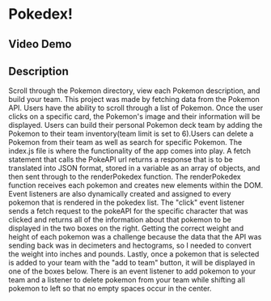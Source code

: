 # Pokedex!

## Video Demo

## Description

Scroll through the Pokemon directory, view each Pokemon description, and build your team. This project was made by fetching data from the Pokemon API. Users have the ability to scroll through a list of Pokemon. Once the user clicks on a specific card, the Pokemon's image and their information will be displayed.
Users can build their personal Pokemon deck team by adding the Pokemon to their team inventory(team limit is set to 6).Users can delete a Pokemon from their team as well as search for specific Pokemon.
The index.js file is where the functionality of the app comes into play. A fetch statement that calls the PokeAPI url returns a response that is to be translated into JSON format, stored in a variable as an array of objects, and then sent through to the renderPokedex function.
The renderPokedex function receives each pokemon and creates new elements within the DOM. Event listeners are also dynamically created and assigned to every pokemon that is rendered in the pokedex list.
The "click" event listener sends a fetch request to the pokeAPI for the specific character that was clicked and returns all of the information about that pokemon to be displayed in the two boxes on the right. Getting the correct weight and height of each pokemon was a challenge because the data that the API was sending back was in decimeters and hectograms, so I needed to convert the weight into inches and pounds.
Lastly, once a pokemon that is selected is added to your team with the "add to team" button, it will be displayed in one of the boxes below. There is an event listener to add pokemon to your team and a listener to delete pokemon from your team while shifting all pokemon to left so that no empty spaces occur in the center.
